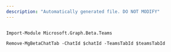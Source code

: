 ```yaml
---
description: "Automatically generated file. DO NOT MODIFY"
---
```


```powershellv2

Import-Module Microsoft.Graph.Beta.Teams

Remove-MgBetaChatTab -ChatId $chatId -TeamsTabId $teamsTabId

```
